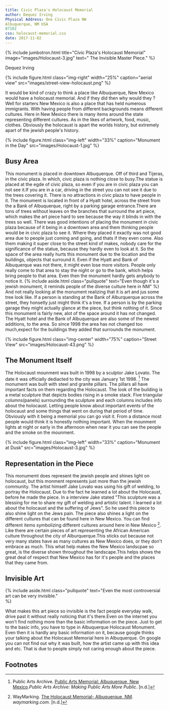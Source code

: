 ```yaml
---
title: Civic Plaza's Holocaust Memorial
author: Dequez Irving
Physical Address: One Civic Plaza NW
Albuquerque, NM USA
87102
css: holocaust-memorial.css
date: 2017-11-02
---
```

{% include jumbotron.html
title="Civic Plaza's Holocaust Memorial"
image="images/Holocaust-3.jpg"
text=" The Invisible Master Piece."
%} 


Dequez Irving


{% include figure.html
  class="img-right"
  width="25%"
  caption="aerial view"
  src="images/street-view-holocaust.png"
%}

It would be kind of crazy to think a place like Albuquerque, New Mexico would have a holocaust memorial. And if they did then why would they ? Well for starters New Mexico is also a place that has held numerous immigrants. With having people from different backgrounds means different cultures. Here in New Mexico there is many items around the state representing different cultures. As in the likes of artwork, food, music, clothes. Obviously the holocaust is apart the worlds history, but extremely apart of the jewish people's history.

{% include figure.html
  class="img-left"
  width="33%"
  caption="Monument in the Day"
  src="images/Holocaust-1.jpg"
%}

## Busy Area

This monument is placed in downtown Albuquerque. Off of third and Tijeras, in the civic plaza. In which, civic plaza is nothing close to busy.The statue is placed at the egde of civic plaza, so even if you are in civic plaza you can not see it.If you are in a car, driving in the street you can not see it due to the trees covering it. There is no attractions in civic plaza to have people in it. The monument is located in front of a Hyatt hotel, across the street from the a Bank of Albuquerque, right by a parking garage entrance.There are tons of trees without leaves on the branches that surround the art piece, which makes the art piece hard to see because the way it blinds in with the trees so well. There was good intentions of placing the monument in civic plaza because of it being in a downtown area and them thinking people would be in civic plaza to see it. Where they placed it exactly was not good area due to people just coming and going, and thats if they even come. Also them making it super close to the street kind of makes, nobody care for the significance of the statue, because they hardly even to look at it. So the space of the area really hurts this monument due to the location and the buildings, objects that surround it. Even if the Hyatt and Bank of Albuquerque was not there, it might even lose more visitors. People only really come to that area to stay the night or go to the bank, which helps bring people to that area. Even then the monument hardly gets anybody to notice it.
{% include aside.html
  class="pullquote"
  text="Even though it's a jewish monument, it reminds people of the diverse culture here in NM"
  %}
And not really looking at the monument realizing that it is art and jus some tree look like. If a person is standing at the Bank of Alburquerque across the street, they honsetly just might think it's a tree. If a person is by the parking garage they might actually glance at the piece, but think nothing of it. Since this monument is fairly new, alot of the space around it has not changed. The Hyatt hotel and the Bank of Albuquerque are also some of the newest additions, to the area. So since 1998 the area has not changed too much,expect for the buildings they added that surrounds the monument.

{% include figure.html
  class="img-center"
  width="75%"
  caption="Street View"
  src="images/Holocaust-43.png"
%}

## The Monument Itself
The Holocaust mounment was built in 1998 by a sculptor Jake Lovato. The date it was officially dediacted to the city was January 1st 1998. [^DescriptionofMonument] The monument was built with steel and granite pillars. The pillars all have important facts on them regarding the Holocaust. The look of the building is a metal sculpture that depicts bodies rising in a smoke stack. Five triangular columns(panels) surrounding the sculpture and each columns includes info about the holocaust. Letting people know about important events of the holocaust and some things that went on during that period of time. Obviously with it being a memorial you can go visit it. From a distance most people would think it is honestly nothing important. When the mounment lights at night or early in the afternoon when near it you can see the people and the smoke on the mounment.

{% include figure.html
  class="img-left"
  width="33%"
  caption="Monument at Dusk"
  src="images/Holocaust-3.jpg"
%}

## Representation in the Piece
  This monumemt does represent the jewish people and shines light on holocaust, but this monment represents just more than the jewish community. The artist himself Jake Lovato was using his gift of welding, to portray the Holocaust. Due to the fact he learned a lot about the Holocaust, before he made the piece. In a interview Jake stated "This sculpture was a blessing for me to share my gift of welding and artistic talent. I learned a lot about the holocaust and the suffering of Jews". So he used this piece to also shine light on the Jews pain. The piece also shines a light on the different cultures that can be found here in New Mexico. You can find different items symbolizing different cultures around here in New Mexico [^BasicInfoontheMonument]. Like there are certain pieces of art representing the African American culture throughout the city of Alburquerque.This sticks out because not very many states have as many cultures as New Mexico does, or they don't embrace as much. This what help makes the New Mexico landscpae so great, is the diverse shown throughout the landscape.This helps shows the great deal of respect that New Mexico has for it's people and the places that they came from.

## Invisible Art

{% include aside.html
  class="pullquote"
  text="Even the most controversial art can be very invisible."  
  %}
  
 What makes this art piece so invisible is the fact people everyday walk, drive past it without really noticing that it's there.Even on the internet you won't find nothing more than the basic information on the piece. Just to get to the basic info, you have to type in Albuquerque Holocaust Monument. Even then it is hardly any basic information on it, because google thinks your talking about the Holocaust Memorial here in Albuquerque. On google you can not find out why it was built, how the artist came up with this idea and etc. That is due to people simply not caring enough about the piece. 

## Footnotes
[^DescriptionofMonument]: Public Arts Archive. [Public Arts Memorial: Albuquerque, New Mexico](http://www.publicartarchive.org/work/holocaust-memorial-0).*Public Arts Archive: Making Public Arts More Public*. [n.d.]

[^BasicInfoontheMonument]: WayMarking. [The Holocaust Memorial- Albuquerque, NM](http://www.waymarking.com/waymarks/WM5JJ6_The_Holocaust_Memorial_Albuquerque_NM). *waymarking.com*. [n.d.] 

[^WhyJakeLovatoMadeThePiece]: Sloppy Noodle. [Sloppy Noodle - Gallup, New Mexico]         (http://www.sloppynoodle.com/wp/on-art-hunting-running-and-outreach-a-day-with-artist-jake-lovato/). *sloppynoodle:On, Art, Hunting, Running, and Outreach: A Day with Artist, Jake Lovato*. [n.d.] 

[^JakeLovato'sJob]: Sante Fe Community College. [SFCC - Sante Fe, New Mexico]                   (https://www.sfcc.edu/person/jake-lovato/). *SFCC:Home, People, Jake Lovato*. [n.d]



